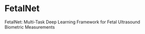 # FetalNet
FetalNet: Multi-Task Deep Learning Framework for Fetal Ultrasound Biometric Measurements
